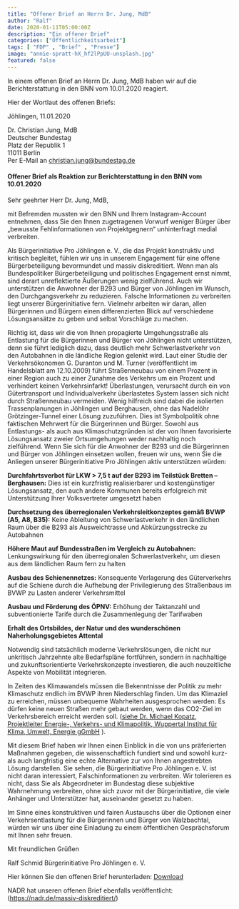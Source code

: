 ```yaml
---
title: "Offener Brief an Herrn Dr. Jung, MdB"
author: "Ralf"
date: 2020-01-11T05:00:00Z
description: "Ein offener Brief"
categories: ["Öffentlichkeitsarbeit"]
tags: [ "FDP" , "Brief" , "Presse"]
image: "annie-spratt-hX_hf2lPpUU-unsplash.jpg"
featured: false
---
```


In einem offenen Brief an Herrn Dr. Jung, MdB haben wir auf die Berichterstattung in den BNN vom 10.01.2020 reagiert.

Hier der Wortlaut des offenen Briefs:

Jöhlingen, 11.01.2020

Dr. Christian Jung, MdB<br/>
Deutscher Bundestag<br/>
Platz der Republik 1<br/>
11011 Berlin<br/>
Per E-Mail an christian.jung@bundestag.de<br/>

#### Offener Brief als Reaktion zur Berichterstattung in den BNN vom 10.01.2020

Sehr geehrter Herr Dr. Jung, MdB,

mit Befremden mussten wir den BNN und Ihrem Instagram-Account entnehmen, dass Sie den Ihnen zugetragenen Vorwurf weniger Bürger über „bewusste Fehlinformationen von Projektgegnern“ unhinterfragt medial verbreiten.

Als Bürgerinitiative Pro Jöhlingen e. V., die das Projekt konstruktiv und kritisch begleitet, fühlen wir uns in unserem Engagement für eine offene Bürgerbeteiligung bevormundet und massiv diskreditiert. Wenn man als Bundespolitiker Bürgerbeteiligung und politisches Engagement ernst nimmt, sind derart unreflektierte Äußerungen wenig zielführend. Auch wir unterstützen die Anwohner der B293 und Bürger von Jöhlingen im Wunsch, den Durchgangsverkehr zu reduzieren. Falsche Informationen zu verbreiten liegt unserer Bürgerinitiative fern. Vielmehr arbeiten wir daran, allen Bürgerinnen und Bürgern einen differenzierten Blick auf verschiedene Lösungsansätze zu geben und selbst Vorschläge zu machen.

Richtig ist, dass wir die von Ihnen propagierte Umgehungsstraße als Entlastung für die Bürgerinnen und Bürger von Jöhlingen nicht unterstützen, denn sie führt lediglich dazu, dass deutlich mehr Schwerlastverkehr von den Autobahnen in die ländliche Region gelenkt wird. Laut einer Studie der Verkehrsökonomen G. Duranton und M. Turner (veröffentlicht im Handelsblatt am 12.10.2009) führt Straßenneubau von einem Prozent in einer Region auch zu einer Zunahme des Verkehrs um ein Prozent und verhindert keinen Verkehrsinfarkt! Überlastungen, verursacht durch ein von Gütertransport und Individualverkehr überlastetes System lassen sich nicht durch Straßenneubau vermeiden. Wenig hilfreich sind dabei die isolierten Trassenplanungen in Jöhlingen und Berghausen, ohne das Nadelöhr Grötzinger-Tunnel einer Lösung zuzuführen. Dies ist Symbolpolitik ohne faktischen Mehrwert für die Bürgerinnen und Bürger.
Sowohl aus Entlastungs- als auch aus Klimaschutzgründen ist der von Ihnen favorisierte Lösungsansatz zweier Ortsumgehungen weder nachhaltig noch zielführend.
Wenn Sie sich für die Anwohner der B293 und die Bürgerinnen und Bürger von Jöhlingen einsetzen wollen, freuen wir uns, wenn Sie die Anliegen unserer Bürgerinitiative Pro Jöhlingen aktiv unterstützen würden:

**Durchfahrtsverbot für LKW > 7,5 t auf der B293 im Teilstück Bretten – Berghausen:** Dies ist ein kurzfristig realisierbarer und kostengünstiger Lösungsansatz, den auch andere Kommunen bereits erfolgreich mit Unterstützung Ihrer Volksvertreter umgesetzt haben

**Durchsetzung des überregionalen Verkehrsleitkonzeptes gemäß BVWP (A5, A8, B35):** Keine Ableitung von Schwerlastverkehr in den ländlichen Raum über die B293 als Ausweichtrasse und Abkürzungsstrecke zu Autobahnen

**Höhere Maut auf Bundesstraßen im Vergleich zu Autobahnen:** Lenkungswirkung für den überregionalen Schwerlastverkehr, um diesen aus dem ländlichen Raum fern zu halten

**Ausbau des Schienennetzes:** Konsequente Verlagerung des Güterverkehrs auf die Schiene durch die Aufhebung der Privilegierung des Straßenbaus im BVWP zu Lasten anderer Verkehrsmittel

**Ausbau und Förderung des ÖPNV:** Erhöhung der Taktanzahl und subventionierte Tarife durch die Zusammenlegung der Tarifwaben

**Erhalt des Ortsbildes, der Natur und des wunderschönen Naherholungsgebietes Attental**

Notwendig sind tatsächlich moderne Verkehrslösungen, die nicht nur unkritisch Jahrzehnte alte Bedarfspläne fortführen, sondern in nachhaltige und zukunftsorientierte Verkehrskonzepte investieren, die auch neuzeitliche Aspekte von Mobilität integrieren.

In Zeiten des Klimawandels müssen die Bekenntnisse der Politik zu mehr Klimaschutz endlich im BVWP ihren Niederschlag finden. Um das Klimaziel zu erreichen, müssen unbequeme Wahrheiten ausgesprochen werden: Es dürfen keine neuen Straßen mehr gebaut werden, wenn das CO2-Ziel im Verkehrsbereich erreicht werden soll. ([siehe Dr. Michael Kopatz, Projektleiter Energie-, Verkehrs- und Klimapolitik, Wuppertal Institut für Klima, Umwelt, Energie gGmbH](https://www.deutschlandfunk.de/klimawandel-wir-duerfen-keine-neuen-%20strassen-bauen.694.de.html?dram:article_id=424933) ).

Mit diesem Brief haben wir Ihnen einen Einblick in die von uns präferierten Maßnahmen gegeben, die wissenschaftlich fundiert sind und sowohl kurz- als auch langfristig eine echte Alternative zur von Ihnen angestrebten Lösung darstellen. Sie sehen, die Bürgerinitiative Pro Jöhlingen e. V. ist nicht daran interessiert, Falschinformationen zu verbreiten. Wir tolerieren es nicht, dass Sie als Abgeordneter im Bundestag diese subjektive Wahrnehmung verbreiten, ohne sich zuvor mit der Bürgerinitiative, die viele Anhänger und Unterstützer hat, auseinander gesetzt zu haben.

Im Sinne eines konstruktiven und fairen Austauschs über die Optionen einer Verkehrsentlastung für die Bürgerinnen und Bürger von Walzbachtal, würden wir uns über eine Einladung zu einem öffentlichen Gesprächsforum mit Ihnen sehr freuen.

Mit freundlichen Grüßen

Ralf Schmid
Bürgerinitiative Pro Jöhlingen e. V.

Hier können Sie den offenen Brief herunterladen: [Download](OffnerBrief_MdBJung.pdf)

NADR hat unseren offenen Brief ebenfalls veröffentlicht: (https://nadr.de/massiv-diskreditiert/)